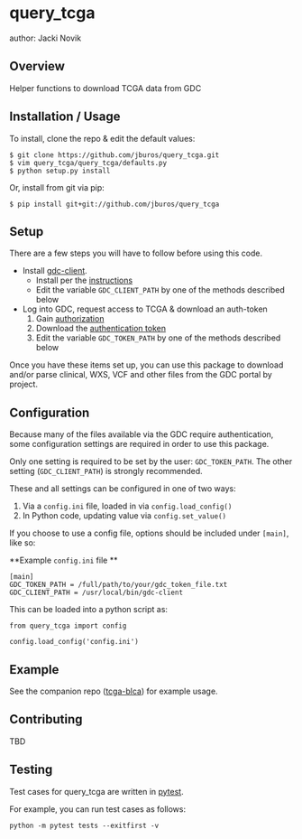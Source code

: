 query_tcga
===============================

author: Jacki Novik

Overview
--------

Helper functions to download TCGA data from GDC

Installation / Usage
--------------------

To install, clone the repo & edit the default values:

    $ git clone https://github.com/jburos/query_tcga.git
    $ vim query_tcga/query_tcga/defaults.py
    $ python setup.py install
    
Or, install from git via pip:
    
    $ pip install git+git://github.com/jburos/query_tcga

Setup
-----

There are a few steps you will have to follow before using this code. 
   - Install [gdc-client](https://github.com/NCI-GDC/gdc-client). 
       - Install per the [instructions](https://gdc-docs.nci.nih.gov/Data_Transfer_Tool/Users_Guide/Getting_Started/#downloading-the-gdc-data-transfer-tool)
       - Edit the variable `GDC_CLIENT_PATH` by one of the methods described below
   - Log into GDC, request access to TCGA & download an auth-token 
      1. Gain [authorization](https://gdc-docs.nci.nih.gov/API/Users_Guide/Authentication_and_Authorization/)
      2. Download the [authentication token](https://gdc-portal.nci.nih.gov/)
      3. Edit the variable `GDC_TOKEN_PATH` by one of the methods described below

Once you have these items set up, you can use this package to download and/or parse clinical, WXS, VCF and other files from the GDC portal by project. 


Configuration
-------------

Because many of the files available via the GDC require authentication, some configuration settings are required in order to use this package.

Only one setting is required to be set by the user: `GDC_TOKEN_PATH`. The other setting (`GDC_CLIENT_PATH`) is strongly recommended.

These and all settings can be configured in one of two ways:

1. Via a `config.ini` file, loaded in via `config.load_config()`
2. In Python code, updating value via `config.set_value()`

If you choose to use a config file, options should be included under `[main]`, like so:

**Example `config.ini` file **
```
[main]
GDC_TOKEN_PATH = /full/path/to/your/gdc_token_file.txt
GDC_CLIENT_PATH = /usr/local/bin/gdc-client
```

This can be loaded into a python script as:

```
from query_tcga import config

config.load_config('config.ini')
```

Example
-------

See the companion repo ([tcga-blca](http://github.com/jburos/tcga-blca)) for example usage.


Contributing
------------

TBD


Testing
--------

Test cases for query_tcga are written in [pytest](http://docs.pytest.org/en/latest/). 

For example, you can run test cases as follows:

```
python -m pytest tests --exitfirst -v
```
